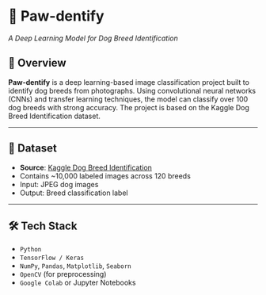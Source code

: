 # 🐾 Paw-dentify  
*A Deep Learning Model for Dog Breed Identification*

## 📌 Overview  
**Paw-dentify** is a deep learning-based image classification project built to identify dog breeds from photographs. Using convolutional neural networks (CNNs) and transfer learning techniques, the model can classify over 100 dog breeds with strong accuracy. The project is based on the Kaggle Dog Breed Identification dataset.

---

## 📂 Dataset  
- **Source**: [Kaggle Dog Breed Identification](https://www.kaggle.com/competitions/dog-breed-identification/)  
- Contains ~10,000 labeled images across 120 breeds  
- Input: JPEG dog images  
- Output: Breed classification label  

---

## 🛠️ Tech Stack  
- `Python`  
- `TensorFlow / Keras`  
- `NumPy`, `Pandas`, `Matplotlib`, `Seaborn`  
- `OpenCV` (for preprocessing)  
- `Google Colab` or Jupyter Notebooks  

